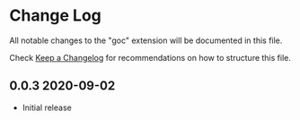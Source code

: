 # Change Log

All notable changes to the "goc" extension will be documented in this file.

Check [Keep a Changelog](http://keepachangelog.com/) for recommendations on how to structure this file.

## 0.0.3 2020-09-02

- Initial release